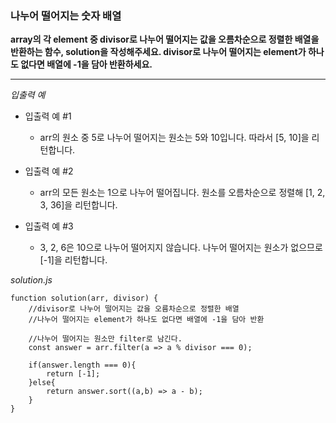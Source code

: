 ### 나누어 떨어지는 숫자 배열

**array의 각 element 중 divisor로 나누어 떨어지는 값을 오름차순으로 정렬한 배열을 반환하는 함수, solution을 작성해주세요. divisor로 나누어 떨어지는 element가 하나도 없다면 배열에 -1을 담아 반환하세요.**

---

_입출력 예_

- 입출력 예 #1

  - arr의 원소 중 5로 나누어 떨어지는 원소는 5와 10입니다. 따라서 [5, 10]을 리턴합니다.

- 입출력 예 #2

  - arr의 모든 원소는 1으로 나누어 떨어집니다. 원소를 오름차순으로 정렬해 [1, 2, 3, 36]을 리턴합니다.

- 입출력 예 #3

  - 3, 2, 6은 10으로 나누어 떨어지지 않습니다. 나누어 떨어지는 원소가 없으므로 [-1]을 리턴합니다.

_solution.js_

```
function solution(arr, divisor) {
    //divisor로 나누어 떨어지는 값을 오름차순으로 정렬한 배열
    //나누어 떨어지는 element가 하나도 없다면 배열에 -1을 담아 반환

    //나누어 떨어지는 원소만 filter로 남긴다.
    const answer = arr.filter(a => a % divisor === 0);

    if(answer.length === 0){
        return [-1];
    }else{
        return answer.sort((a,b) => a - b);
    }
}
```
